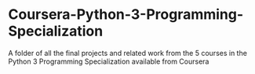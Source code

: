 # Coursera-Python-3-Programming-Specialization
A folder of all the final projects and related work from the 5 courses in the Python 3 Programming Specialization available from Coursera
